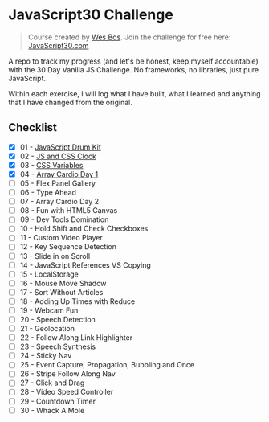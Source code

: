# JavaScript30 Challenge

> Course created by [Wes Bos](https://github.com/wesbos). Join the challenge for free here: [JavaScript30.com](https://JavaScript30.com)

A repo to track my progress (and let's be honest, keep myself accountable) with the 30 Day Vanilla JS Challenge. No frameworks, no libraries, just pure JavaScript.

Within each exercise, I will log what I have built, what I learned and anything that I have changed from the original.

## Checklist

- [x] 01 - [JavaScript Drum Kit](https://github.com/stranskycaro/JavaScript30/tree/master/Challenges/01%20-%20JavaScript%20Drum%20Kit)
- [x] 02 - [JS and CSS Clock](https://github.com/stranskycaro/JavaScript30/tree/master/Challenges/02%20-%20JS%20and%20CSS%20Clock)
- [x] 03 - [CSS Variables](https://github.com/stranskycaro/JavaScript30/tree/master/Challenges/03%20-%20CSS%20Variables)
- [x] 04 - [Array Cardio Day 1]((https://github.com/stranskycaro/JavaScript30/tree/master/Challenges/04%20-%20Array%20Cardio%20Day%201/))
- [ ] 05 - Flex Panel Gallery
- [ ] 06 - Type Ahead
- [ ] 07 - Array Cardio Day 2
- [ ] 08 - Fun with HTML5 Canvas
- [ ] 09 - Dev Tools Domination
- [ ] 10 - Hold Shift and Check Checkboxes
- [ ] 11 - Custom Video Player
- [ ] 12 - Key Sequence Detection
- [ ] 13 - Slide in on Scroll
- [ ] 14 - JavaScript References VS Copying
- [ ] 15 - LocalStorage
- [ ] 16 - Mouse Move Shadow
- [ ] 17 - Sort Without Articles
- [ ] 18 - Adding Up Times with Reduce
- [ ] 19 - Webcam Fun
- [ ] 20 - Speech Detection
- [ ] 21 - Geolocation
- [ ] 22 - Follow Along Link Highlighter
- [ ] 23 - Speech Synthesis
- [ ] 24 - Sticky Nav
- [ ] 25 - Event Capture, Propagation, Bubbling and Once
- [ ] 26 - Stripe Follow Along Nav
- [ ] 27 - Click and Drag
- [ ] 28 - Video Speed Controller
- [ ] 29 - Countdown Timer
- [ ] 30 - Whack A Mole

